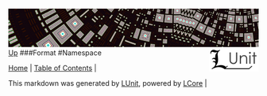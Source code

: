 ![](../Content/LUnit-banner-small.png "")
[<img style="float: right;" src="../Content/LUnit-logo-small.png">](../../README.md)
[Up](Format.md)
###Format
#Namespace

[Home](../../README.md) | [Table of Contents](../../TableOfContents.md) | 


This markdown was generated by [LUnit](https://github.com/CodeSingularity/LUnit), powered by [LCore](https://github.com/CodeSingularity/LCore) | 

